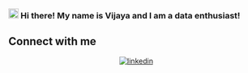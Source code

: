 ###  <img src="https://raw.githubusercontent.com/MartinHeinz/MartinHeinz/master/wave.gif" style="height: 20px; width:20px" > Hi there! My name is Vijaya and I am a data enthusiast!

## Connect with me  
<div align="center">

<a href="https://www.linkedin.com/in/vijayalaxmi-wakode/" target="_blank">
<img src=https://img.shields.io/badge/linkedin-%231E77B5.svg?&style=for-the-badge&logo=linkedin&logoColor=white alt=linkedin style="margin-bottom: 5px;" />
</a>
 
</div>  
